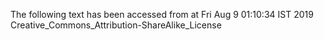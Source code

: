 The following text has been accessed from at Fri Aug 9 01:10:34 IST 2019
Creative_Commons_Attribution-ShareAlike_License

